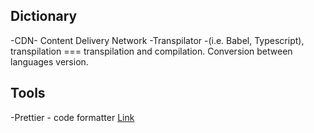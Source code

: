 ## Dictionary
-CDN- Content Delivery Network
-Transpilator -(i.e. Babel, Typescript), transpilation === transpilation and compilation. Conversion between languages version.

## Tools
-Prettier - code formatter [Link](https://www.npmjs.com/package/prettier)